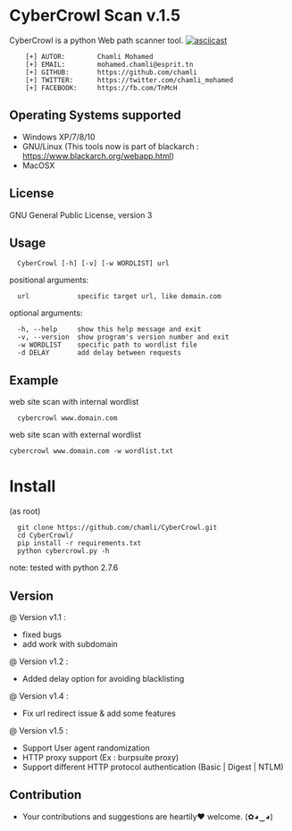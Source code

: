 
# CyberCrowl Scan v.1.5


CyberCrowl is a python Web path scanner tool.
[![asciicast](https://asciinema.org/a/2ne8hiwimusdkkytvtc7yt4ms.png)](https://asciinema.org/a/2ne8hiwimusdkkytvtc7yt4ms)

```
    [+] AUTOR:        Chamli Mohamed
    [+] EMAIL:        mohamed.chamli@esprit.tn
    [+] GITHUB:       https://github.com/chamli
    [+] TWITTER:      https://twitter.com/chamli_mohamed
    [+] FACEBOOK:     https://fb.com/TnMcH
```

Operating Systems supported
---------------------------
- Windows XP/7/8/10
- GNU/Linux (This tools now is part of blackarch : https://www.blackarch.org/webapp.html)
- MacOSX


License
-------
GNU General Public License, version 3


Usage
-----

```
  CyberCrowl [-h] [-v] [-w WORDLIST] url
```

positional arguments:

```
  url            specific target url, like domain.com
```
optional arguments:

```
  -h, --help     show this help message and exit
  -v, --version  show program's version number and exit
  -w WORDLIST    specific path to wordlist file
  -d DELAY       add delay between requests
```

Example
-------

web site scan with internal wordlist
```
  cybercrowl www.domain.com
```
web site scan with external wordlist
  ```
  cybercrowl www.domain.com -w wordlist.txt
  ```


# Install


(as root)

```
  git clone https://github.com/chamli/CyberCrowl.git
  cd CyberCrowl/
  pip install -r requirements.txt
  python cybercrowl.py -h
```

note: tested with python 2.7.6 

Version
-------
@ Version v1.1 : 
- fixed bugs
- add work with subdomain

@ Version v1.2 :
- Added delay option for avoiding blacklisting

@ Version v1.4 :
- Fix url redirect issue & add some features  

@ Version v1.5 :
- Support User agent randomization
- HTTP proxy support (Ex : burpsuite proxy)
- Support different HTTP protocol authentication (Basic | Digest | NTLM) 

Contribution
-------

- Your contributions and suggestions are heartily♥ welcome. (✿◕‿◕)
